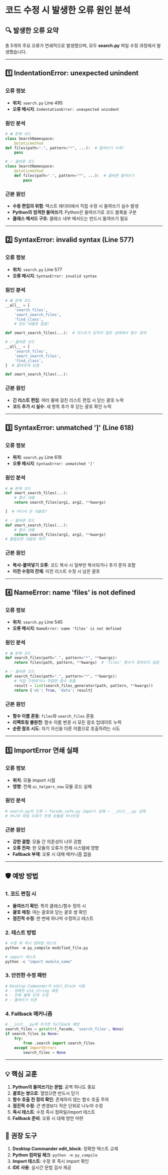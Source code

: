 # 코드 수정 시 발생한 오류 원인 분석

## 🔍 발생한 오류 요약

총 5개의 주요 오류가 연쇄적으로 발생했으며, 모두 **search.py** 파일 수정 과정에서 발생했습니다.

---

## 1️⃣ IndentationError: unexpected unindent

### 오류 정보
- **위치**: `search.py` Line 495
- **오류 메시지**: `IndentationError: unexpected unindent`

### 원인 분석
```python
# ❌ 문제 코드
class SearchNamespace:
    @staticmethod
def files(path=".", pattern="*", ...):  # 들여쓰기 누락!
    pass

# ✅ 올바른 코드
class SearchNamespace:
    @staticmethod
    def files(path=".", pattern="*", ...):  # 올바른 들여쓰기
        pass
```

### 근본 원인
- **수동 편집의 위험**: 텍스트 에디터에서 직접 수정 시 들여쓰기 실수 발생
- **Python의 엄격한 들여쓰기**: Python은 들여쓰기로 코드 블록을 구분
- **클래스 메서드 구조**: 클래스 내부 메서드는 반드시 들여쓰기 필요

---

## 2️⃣ SyntaxError: invalid syntax (Line 577)

### 오류 정보
- **위치**: `search.py` Line 577
- **오류 메시지**: `SyntaxError: invalid syntax`

### 원인 분석
```python
# ❌ 문제 코드
__all__ = [
    'search_files',
    'smart_search_files',
    'find_class',
    # 닫는 대괄호 없음!

def smart_search_files(...):  # 리스트가 닫히지 않은 상태에서 함수 정의

# ✅ 올바른 코드
__all__ = [
    'search_files',
    'smart_search_files',
    'find_class',
]  # 올바르게 닫음

def smart_search_files(...):
```

### 근본 원인
- **긴 리스트 편집**: 여러 줄에 걸친 리스트 편집 시 닫는 괄호 누락
- **코드 추가 시 실수**: 새 항목 추가 후 닫는 괄호 확인 누락

---

## 3️⃣ SyntaxError: unmatched ']' (Line 618)

### 오류 정보
- **위치**: `search.py` Line 618
- **오류 메시지**: `SyntaxError: unmatched ']'`

### 원인 분석
```python
# ❌ 문제 코드
def smart_search_files(...):
    # 함수 내용
    return search_files(arg1, arg2, **kwargs)

]  # 어디서 온 대괄호?

# ✅ 올바른 코드
def smart_search_files(...):
    # 함수 내용
    return search_files(arg1, arg2, **kwargs)
# 불필요한 대괄호 제거
```

### 근본 원인
- **복사-붙여넣기 오류**: 코드 복사 시 일부만 복사되거나 추가 문자 포함
- **이전 수정의 잔재**: 이전 리스트 수정 시 남은 괄호

---

## 4️⃣ NameError: name 'files' is not defined

### 오류 정보
- **위치**: `search.py` Line 545
- **오류 메시지**: `NameError: name 'files' is not defined`

### 원인 분석
```python
# ❌ 문제 코드
def search_files(path=".", pattern="*", **kwargs):
    return files(path, pattern, **kwargs)  # 'files' 함수가 정의되지 않음

# ✅ 올바른 코드
def search_files(path=".", pattern="*", **kwargs):
    # 직접 구현하거나 적절한 함수 호출
    result = list(search_files_generator(path, pattern, **kwargs))
    return {'ok': True, 'data': result}
```

### 근본 원인
- **함수 이름 혼동**: `files`와 `search_files` 혼동
- **리팩토링 불완전**: 함수 이름 변경 시 모든 참조 업데이트 누락
- **순환 참조 시도**: 자기 자신을 다른 이름으로 호출하려는 시도

---

## 5️⃣ ImportError 연쇄 실패

### 오류 정보
- **위치**: 모듈 import 시점
- **영향**: 전체 `ai_helpers_new` 모듈 로드 실패

### 원인 분석
```python
# search.py의 오류 → facade_safe.py import 실패 → __init__.py 실패
# 하나의 파일 오류가 전체 모듈을 무너뜨림
```

### 근본 원인
- **강한 결합**: 모듈 간 의존성이 너무 강함
- **오류 전파**: 한 모듈의 오류가 전체 시스템에 영향
- **Fallback 부재**: 오류 시 대체 메커니즘 없음

---

## 🛡️ 예방 방법

### 1. 코드 편집 시
- **들여쓰기 확인**: 특히 클래스/함수 정의 시
- **괄호 매칭**: 여는 괄호와 닫는 괄호 쌍 확인
- **점진적 수정**: 한 번에 하나씩 수정하고 테스트

### 2. 테스트 방법
```python
# 수정 후 즉시 컴파일 테스트
python -m py_compile modified_file.py

# import 테스트
python -c "import module_name"
```

### 3. 안전한 수정 패턴
```python
# Desktop Commander의 edit_block 사용
# - 정확한 old_string 매칭
# - 전체 블록 단위 수정
# - 들여쓰기 보존
```

### 4. Fallback 메커니즘
```python
# __init__.py에 추가한 fallback 패턴
search_files = getattr(_facade, 'search_files', None)
if search_files is None:
    try:
        from .search import search_files
    except ImportError:
        search_files = None
```

---

## 💡 핵심 교훈

1. **Python의 들여쓰기는 문법**: 공백 하나도 중요
2. **괄호는 쌍으로**: 열었으면 반드시 닫기
3. **함수 호출 전 정의 확인**: 존재하지 않는 함수 호출 주의
4. **점진적 수정**: 큰 변경보다 작은 단위로 나누어 수정
5. **즉시 테스트**: 수정 즉시 컴파일/import 테스트
6. **Fallback 준비**: 오류 시 대체 방안 마련

## 🔧 권장 도구

1. **Desktop Commander edit_block**: 정확한 텍스트 교체
2. **Python 컴파일 체크**: `python -m py_compile`
3. **Import 테스트**: 수정 후 즉시 import 확인
4. **IDE 사용**: 실시간 문법 검사 제공
